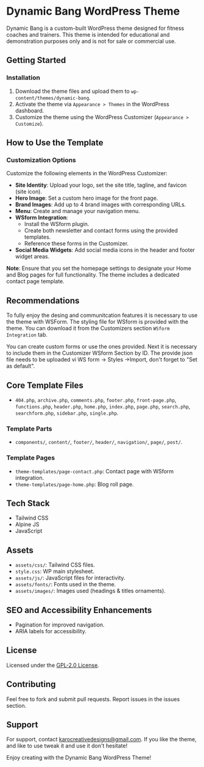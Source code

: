 # Dynamic Bang WordPress Theme

Dynamic Bang is a custom-built WordPress theme designed for fitness coaches and trainers. This theme is intended for educational and demonstration purposes only and is not for sale or commercial use.

## Getting Started

### Installation
1. Download the theme files and upload them to `wp-content/themes/dynamic-bang`.
2. Activate the theme via `Appearance > Themes` in the WordPress dashboard.
3. Customize the theme using the WordPress Customizer (`Appearance > Customize`).

## How to Use the Template

### Customization Options
Customize the following elements in the WordPress Customizer:
- **Site Identity**: Upload your logo, set the site title, tagline, and favicon (site icon).
- **Hero Image**: Set a custom hero image for the front page.
- **Brand Images**: Add up to 4 brand images with corresponding URLs.
- **Menu**: Create and manage your navigation menu.
- **WSform Integration**: 
  - Install the WSform plugin.
  - Create both newsletter and contact forms using the provided templates.
  - Reference these forms in the Customizer.
- **Social Media Widgets**: Add social media icons in the header and footer widget areas.

**Note**: Ensure that you set the homepage settings to designate your Home and Blog pages for full functionality. The theme includes a dedicated contact page template.

## Recommendations

To fully enjoy the desing and communitcation features it is necessary to use the theme with WSForm. The styling file for WSform is provided with the theme. You can download it from the Customizers section `WSform Integration` tab. 

You can create custom forms or use the ones provided. Next it is necessary to include them in the Customizer WSform Section by ID. The provide json file needs to be uploaded vi WS form -> Styles ->Import, don't forget to "Set as default".

## Core Template Files
- `404.php`, `archive.php`, `comments.php`, `footer.php`, `front-page.php`, `functions.php`, `header.php`, `home.php`, `index.php`, `page.php`, `search.php`, `searchform.php`, `sidebar.php`, `single.php`.

### Template Parts
- `components/`, `content/`, `footer/`, `header/`, `navigation/`, `page/`, `post/`.

### Template Pages
- `theme-templates/page-contact.php`: Contact page with WSform integration.
- `theme-templates/page-home.php`: Blog roll page.

## Tech Stack
- Tailwind CSS
- Alpine JS
- JavaScript

## Assets
- `assets/css/`: Tailwind CSS files.
- `style.css`: WP main stylesheet.
- `assets/js/`: JavaScript files for interactivity.
- `assets/fonts/`: Fonts used in the theme.
- `assets/images/`: Images used (headings & titles ornaments).


## SEO and Accessibility Enhancements
- Pagination for improved navigation.
- ARIA labels for accessibility.

## License
Licensed under the [GPL-2.0 License](LICENSE).

## Contributing
Feel free to fork and submit pull requests. Report issues in the issues section.

## Support
For support, contact karocreativedesigns@gmail.com.
If you like the theme, and like to use tweak it and use it don't hesitate!

Enjoy creating with the Dynamic Bang WordPress Theme!